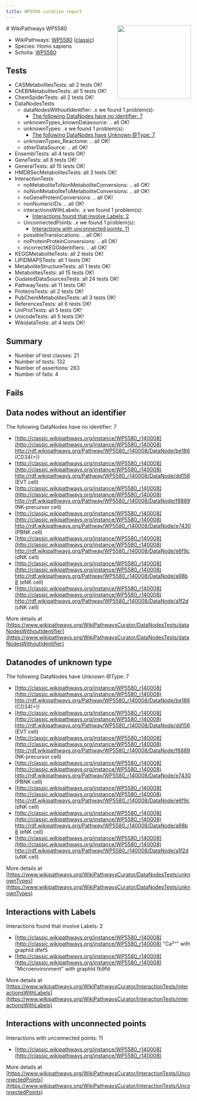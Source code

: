 ```yaml
---
title: WP5580 curation report
---
```


<img style="float: right; width: 200px" src="https://upload.wikimedia.org/wikipedia/commons/thumb/8/83/Wplogo_with_text_500.png/640px-Wplogo_with_text_500.png" />
# WikiPathways WP5580

* WikiPathways: [WP5580](https://wikipathways.org/pathways/WP5580) ([classic](https://classic.wikipathways.org/instance/WP5580))
* Species: Homo sapiens
* Scholia: [WP5580](https://scholia.toolforge.org/wikipathways/WP5580)
## Tests
* CASMetabolitesTests: all 2 tests OK!
* ChEBIMetabolitesTests: all 5 tests OK!
* ChemSpiderTests: all 2 tests OK!
* DataNodesTests
    * dataNodesWithoutIdentifier: .x we found 1 problem(s):
        * [The following DataNodes have no identifier: 7](#d2d32fa6)
    * unknownTypes_knownDatasource: .. all OK!
    * unknownTypes: .x we found 1 problem(s):
        * [The following DataNodes have Unknown @Type: 7](#839973e5)
    * unknownTypes_Reactome: .. all OK!
    * otherDataSource: .. all OK!
* EnsemblTests: all 4 tests OK!
* GeneTests: all 8 tests OK!
* GeneralTests: all 15 tests OK!
* HMDBSecMetabolitesTests: all 3 tests OK!
* InteractionTests
    * noMetaboliteToNonMetaboliteConversions: .. all OK!
    * noNonMetaboliteToMetaboliteConversions: .. all OK!
    * noGeneProteinConversions: .. all OK!
    * nonNumericIDs: .. all OK!
    * interactionsWithLabels: .x we found 1 problem(s):
        * [Interactions found that involve Labels: 2](#630d2679)
    * UnconnectedPoints: .x we found 1 problem(s):
        * [Interactions with unconnected points: 11](#7f1d4078)
    * possibleTranslocations: .. all OK!
    * noProteinProteinConversions: .. all OK!
    * incorrectKEGGIdentifiers: .. all OK!
* KEGGMetaboliteTests: all 2 tests OK!
* LIPIDMAPSTests: all 1 tests OK!
* MetaboliteStructureTests: all 1 tests OK!
* MetabolitesTests: all 15 tests OK!
* OudatedDataSourcesTests: all 24 tests OK!
* PathwayTests: all 11 tests OK!
* ProteinsTests: all 2 tests OK!
* PubChemMetabolitesTests: all 3 tests OK!
* ReferencesTests: all 6 tests OK!
* UniProtTests: all 5 tests OK!
* UnicodeTests: all 5 tests OK!
* WikidataTests: all 4 tests OK!


## Summary

* Number of test classes: 21
* Number of tests: 132
* Number of assertions: 263
* Number of fails: 4

## Fails

<a name="d2d32fa6" />

## Data nodes without an identifier

The following DataNodes have no identifier: 7

* [http://classic.wikipathways.org/instance/WP5580_r140008](http://classic.wikipathways.org/instance/WP5580_r140008) http://rdf.wikipathways.org/Pathway/WP5580_r140008/DataNode/be186 (CD34(+))
* [http://classic.wikipathways.org/instance/WP5580_r140008](http://classic.wikipathways.org/instance/WP5580_r140008) http://rdf.wikipathways.org/Pathway/WP5580_r140008/DataNode/dd156 (EVT cell)
* [http://classic.wikipathways.org/instance/WP5580_r140008](http://classic.wikipathways.org/instance/WP5580_r140008) http://rdf.wikipathways.org/Pathway/WP5580_r140008/DataNode/f8889 (NK-precursor cell)
* [http://classic.wikipathways.org/instance/WP5580_r140008](http://classic.wikipathways.org/instance/WP5580_r140008) http://rdf.wikipathways.org/Pathway/WP5580_r140008/DataNode/e7430 (PBNK cell)
* [http://classic.wikipathways.org/instance/WP5580_r140008](http://classic.wikipathways.org/instance/WP5580_r140008) http://rdf.wikipathways.org/Pathway/WP5580_r140008/DataNode/e6f9c (dNK cell)
* [http://classic.wikipathways.org/instance/WP5580_r140008](http://classic.wikipathways.org/instance/WP5580_r140008) http://rdf.wikipathways.org/Pathway/WP5580_r140008/DataNode/a98b8 (eNK cell)
* [http://classic.wikipathways.org/instance/WP5580_r140008](http://classic.wikipathways.org/instance/WP5580_r140008) http://rdf.wikipathways.org/Pathway/WP5580_r140008/DataNode/a1f2d (uNK cell)


More details at [https://www.wikipathways.org/WikiPathwaysCurator/DataNodesTests/dataNodesWithoutIdentifier](https://www.wikipathways.org/WikiPathwaysCurator/DataNodesTests/dataNodesWithoutIdentifier)

<a name="839973e5" />

## Datanodes of unknown type

The following DataNodes have Unknown @Type: 7

* [http://classic.wikipathways.org/instance/WP5580_r140008](http://classic.wikipathways.org/instance/WP5580_r140008) http://rdf.wikipathways.org/Pathway/WP5580_r140008/DataNode/be186 (CD34(+))
* [http://classic.wikipathways.org/instance/WP5580_r140008](http://classic.wikipathways.org/instance/WP5580_r140008) http://rdf.wikipathways.org/Pathway/WP5580_r140008/DataNode/dd156 (EVT cell)
* [http://classic.wikipathways.org/instance/WP5580_r140008](http://classic.wikipathways.org/instance/WP5580_r140008) http://rdf.wikipathways.org/Pathway/WP5580_r140008/DataNode/f8889 (NK-precursor cell)
* [http://classic.wikipathways.org/instance/WP5580_r140008](http://classic.wikipathways.org/instance/WP5580_r140008) http://rdf.wikipathways.org/Pathway/WP5580_r140008/DataNode/e7430 (PBNK cell)
* [http://classic.wikipathways.org/instance/WP5580_r140008](http://classic.wikipathways.org/instance/WP5580_r140008) http://rdf.wikipathways.org/Pathway/WP5580_r140008/DataNode/e6f9c (dNK cell)
* [http://classic.wikipathways.org/instance/WP5580_r140008](http://classic.wikipathways.org/instance/WP5580_r140008) http://rdf.wikipathways.org/Pathway/WP5580_r140008/DataNode/a98b8 (eNK cell)
* [http://classic.wikipathways.org/instance/WP5580_r140008](http://classic.wikipathways.org/instance/WP5580_r140008) http://rdf.wikipathways.org/Pathway/WP5580_r140008/DataNode/a1f2d (uNK cell)


More details at [https://www.wikipathways.org/WikiPathwaysCurator/DataNodesTests/unknownTypes](https://www.wikipathways.org/WikiPathwaysCurator/DataNodesTests/unknownTypes)

<a name="630d2679" />

## Interactions with Labels

Interactions found that involve Labels: 2

* [http://classic.wikipathways.org/instance/WP5580_r140008](http://classic.wikipathways.org/instance/WP5580_r140008) "Ca²⁺" with graphId dfef5
* [http://classic.wikipathways.org/instance/WP5580_r140008](http://classic.wikipathways.org/instance/WP5580_r140008) "Microenvironment" with graphId fb9fd


More details at [https://www.wikipathways.org/WikiPathwaysCurator/InteractionTests/interactionsWithLabels](https://www.wikipathways.org/WikiPathwaysCurator/InteractionTests/interactionsWithLabels)

<a name="7f1d4078" />

## Interactions with unconnected points

Interactions with unconnected points: 11

* [http://classic.wikipathways.org/instance/WP5580_r140008](http://classic.wikipathways.org/instance/WP5580_r140008)


More details at [https://www.wikipathways.org/WikiPathwaysCurator/InteractionTests/UnconnectedPoints](https://www.wikipathways.org/WikiPathwaysCurator/InteractionTests/UnconnectedPoints)

